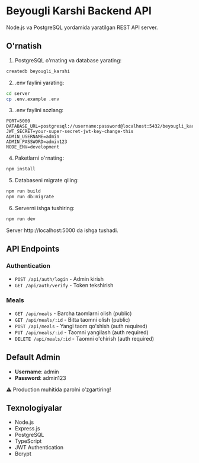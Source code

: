 # Beyougli Karshi Backend API

Node.js va PostgreSQL yordamida yaratilgan REST API server.

## O'rnatish

1. PostgreSQL o'rnating va database yarating:
```bash
createdb beyougli_karshi
```

2. .env faylini yarating:
```bash
cd server
cp .env.example .env
```

3. .env faylini sozlang:
```env
PORT=5000
DATABASE_URL=postgresql://username:password@localhost:5432/beyougli_karshi
JWT_SECRET=your-super-secret-jwt-key-change-this
ADMIN_USERNAME=admin
ADMIN_PASSWORD=admin123
NODE_ENV=development
```

4. Paketlarni o'rnating:
```bash
npm install
```

5. Databaseni migrate qiling:
```bash
npm run build
npm run db:migrate
```

6. Serverni ishga tushiring:
```bash
npm run dev
```

Server http://localhost:5000 da ishga tushadi.

## API Endpoints

### Authentication
- `POST /api/auth/login` - Admin kirish
- `GET /api/auth/verify` - Token tekshirish

### Meals
- `GET /api/meals` - Barcha taomlarni olish (public)
- `GET /api/meals/:id` - Bitta taomni olish (public)
- `POST /api/meals` - Yangi taom qo'shish (auth required)
- `PUT /api/meals/:id` - Taomni yangilash (auth required)
- `DELETE /api/meals/:id` - Taomni o'chirish (auth required)

## Default Admin

- **Username**: admin
- **Password**: admin123

⚠️ Production muhitida parolni o'zgartiring!

## Texnologiyalar

- Node.js
- Express.js
- PostgreSQL
- TypeScript
- JWT Authentication
- Bcrypt

